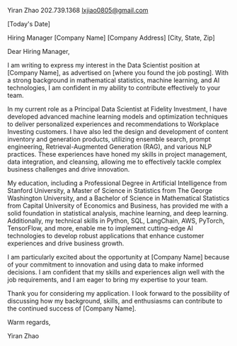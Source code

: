 Yiran Zhao
202.739.1368
lxjiao0805@gmail.com

[Today's Date]

Hiring Manager
[Company Name]
[Company Address]
[City, State, Zip]

Dear Hiring Manager,

I am writing to express my interest in the Data Scientist position at [Company Name], as advertised on [where you found the job posting]. With a strong background in mathematical statistics, machine learning, and AI technologies, I am confident in my ability to contribute effectively to your team.

In my current role as a Principal Data Scientist at Fidelity Investment, I have developed advanced machine learning models and optimization techniques to deliver personalized experiences and recommendations to Workplace Investing customers. I have also led the design and development of content inventory and generation products, utilizing ensemble search, prompt engineering, Retrieval-Augmented Generation (RAG), and various NLP practices. These experiences have honed my skills in project management, data integration, and cleansing, allowing me to effectively tackle complex business challenges and drive innovation.

My education, including a Professional Degree in Artificial Intelligence from Stanford University, a Master of Science in Statistics from The George Washington University, and a Bachelor of Science in Mathematical Statistics from Capital University of Economics and Business, has provided me with a solid foundation in statistical analysis, machine learning, and deep learning. Additionally, my technical skills in Python, SQL, LangChain, AWS, PyTorch, TensorFlow, and more, enable me to implement cutting-edge AI technologies to develop robust applications that enhance customer experiences and drive business growth.

I am particularly excited about the opportunity at [Company Name] because of your commitment to innovation and using data to make informed decisions. I am confident that my skills and experiences align well with the job requirements, and I am eager to bring my expertise to your team.

Thank you for considering my application. I look forward to the possibility of discussing how my background, skills, and enthusiasms can contribute to the continued success of [Company Name].

Warm regards,

Yiran Zhao